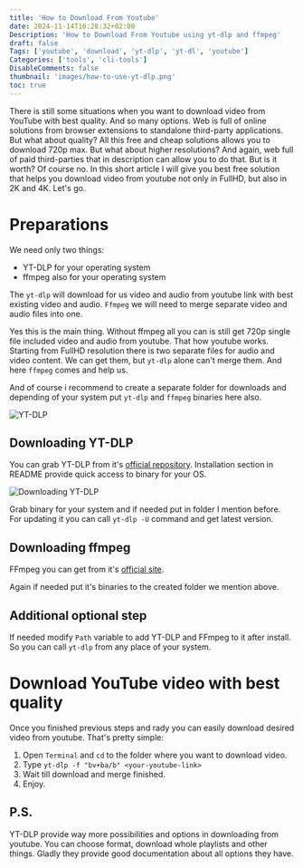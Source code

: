```yaml
---
title: 'How to Download From Youtube'
date: 2024-11-14T16:28:32+02:00
Description: 'How to Download From Youtube using yt-dlp and ffmpeg'
draft: false
Tags: ['youtube', 'download', 'yt-dlp', 'yt-dl', 'youtube']
Categories: ['tools', 'cli-tools']
DisableComments: false
thumbnail: 'images/how-to-use-yt-dlp.png'
toc: true
---
```


There is still some situations when you want to download video from YouTube with best quality. And so many options. Web is full of online solutions from browser extensions to standalone third-party applications. But what about quality? All this free and cheap solutions allows you to download 720p max. But what about higher resolutions? And again, web full of paid third-parties that in description can allow you to do that. But is it worth? Of course no. In this short article I will give you best free solution that helps you download video from youtube not only in FullHD, but also in 2K and 4K. Let's go.

# Preparations

We need only two things:

- YT-DLP for your operating system
- ffmpeg also for your operating system

The `yt-dlp` will download for us video and audio from youtube link with best existing video and audio. `Ffmpeg` we will need to merge separate video and audio files into one.

Yes this is the main thing. Without ffmpeg all you can is still get 720p single file included video and audio from youtube. That how youtube works. Starting from FullHD resolution there is two separate files for audio and video content. We can get them, but `yt-dlp` alone can't merge them. And here `ffmpeg` comes and help us.

And of course i recommend to create a separate folder for downloads and depending of your system put `yt-dlp` and `ffmpeg` binaries here also.

![YT-DLP](/images/how-to-use-yt-dlp.png)

## Downloading YT-DLP

You can grab YT-DLP from it's [official repository](https://github.com/yt-dlp/yt-dlp/).
Installation section in README provide quick access to binary for your OS.

![Downloading YT-DLP](/images/2024/11/yt-dlp-readme.png)

Grab binary for your system and if needed put in folder I mention before. For updating it you can call `yt-dlp -U` command and get latest version.

## Downloading ffmpeg

FFmpeg you can get from it's [official site](https://ffmpeg.org/download.html).

Again if needed put it's binaries to the created folder we mention above.

## Additional optional step

If needed modify `Path` variable to add YT-DLP and FFmpeg to it after install. So you can call `yt-dlp` from any place of your system.

# Download YouTube video with best quality

Once you finished previous steps and rady you can easily download desired video from youtube. That's pretty simple:

1. Open `Terminal` and `cd` to the folder where you want to download video.
2. Type `yt-dlp -f "bv+ba/b" <your-youtube-link>`
3. Wait till download and merge finished.
4. Enjoy.

## P.S.

YT-DLP provide way more possibilities and options in downloading from youtube. You can choose format, download whole playlists and other things. Gladly they provide good documentation about all options they have.

